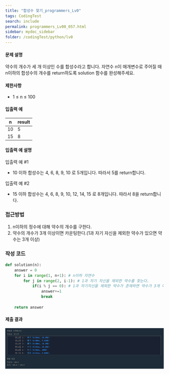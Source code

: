 ```yaml
---
title: "합성수 찾기_programmers_Lv0"
tags: CodingTest
search: include
permalink: programmers_Lv00_057.html
sidebar: mydoc_sidebar
folder: /codingTest/python/lv0
---
```



#### 문제 설명 <br>

약수의 개수가 세 개 이상인 수를 합성수라고 합니다. 자연수 n이 매개변수로 주어질 때 n이하의 합성수의 개수를 return하도록 solution 함수를 완성해주세요.

#### 제한사항 <br>

- 1 ≤ n ≤ 100

#### 입출력 예 <br>
  
n|	result
---|---
10|	5
15|	8

#### 입출력 예 설명 <br>

입출력 예 #1
- 10 이하 합성수는 4, 6, 8, 9, 10 로 5개입니다. 따라서 5를 return합니다.

입출력 예 #2
- 15 이하 합성수는 4, 6, 8, 9, 10, 12, 14, 15 로 8개입니다. 따라서 8을 return합니다.

### 접근방법 <br>

1. n이하의 정수에 대해 약수의 개수를 구한다.
2. 약수의 개수가 3개 이상이면 카운팅한다.(1과 자기 자신을 제외한 약수가 있으면 약수는 3개 이상)

### 작성 코드 <br>

```python
def solution(n):
    answer = 0
    for i in range(1, n+1): # n이하 자연수
        for j in range(2, i-1): # 1과 자기 자신을 제외한 약수를 찾는다.
            if(i % j == 0): # 1과 자기자신을 제외한 약수가 존재하면 약수가 3개 이상이므로 합성수이다.
                answer+=1
                break
            
    return answer
```

#### 제출 결과

![제출 결과](\images\programmers_Lv00_057.png)



